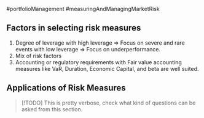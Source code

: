 #portfolioManagement #measuringAndManagingMarketRisk 

## Factors in selecting risk measures 
1. Degree of leverage 
	   with high leverage => Focus on severe and rare events 
	   with low leverage => Focus on underperformance. 
1. Mix of risk factors 
2. Accounting or regulatory requirements
	   with Fair value accounting measures like VaR, Duration, Economic Capital, and beta are well suited. 

## Applications of Risk Measures 
>[!TODO] This is pretty verbose, check what kind of questions can be asked from this section. 
